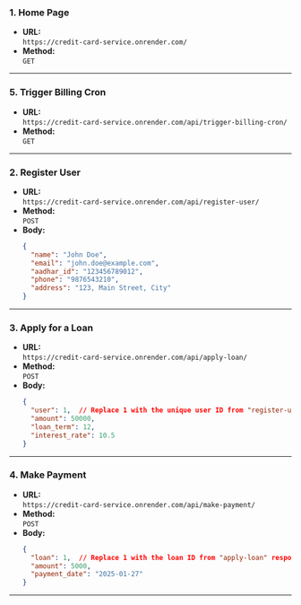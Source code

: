 
### **1. Home Page**
- **URL:**  
  `https://credit-card-service.onrender.com/`
- **Method:**  
  `GET`


---

### **5. Trigger Billing Cron**
- **URL:**  
  `https://credit-card-service.onrender.com/api/trigger-billing-cron/`
- **Method:**  
  `GET`
  
---

### **2. Register User**
- **URL:**  
  `https://credit-card-service.onrender.com/api/register-user/`
- **Method:**  
  `POST`
- **Body:**  
  ```json
  {
    "name": "John Doe",
    "email": "john.doe@example.com",
    "aadhar_id": "123456789012",
    "phone": "9876543210",
    "address": "123, Main Street, City"
  }
  ```

---

### **3. Apply for a Loan**
- **URL:**  
  `https://credit-card-service.onrender.com/api/apply-loan/`
- **Method:**  
  `POST`
- **Body:**  
  ```json
  {
    "user": 1,  // Replace 1 with the unique user ID from "register-user" response
    "amount": 50000,
    "loan_term": 12, 
    "interest_rate": 10.5
  }
  ```

---

### **4. Make Payment**
- **URL:**  
  `https://credit-card-service.onrender.com/api/make-payment/`
- **Method:**  
  `POST`
- **Body:**  
  ```json
  {
    "loan": 1,  // Replace 1 with the loan ID from "apply-loan" response
    "amount": 5000,
    "payment_date": "2025-01-27"
  }
  ```




---


